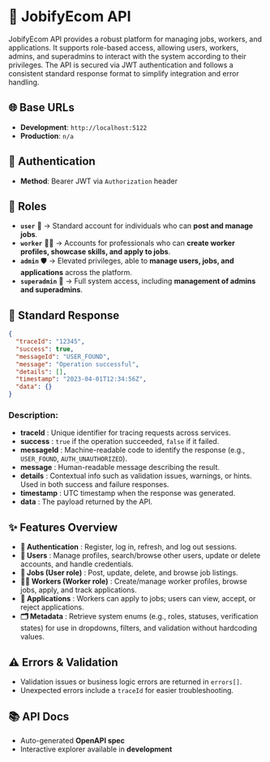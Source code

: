 # 🚀 JobifyEcom API

JobifyEcom API provides a robust platform for managing jobs, workers, and applications. It supports role-based access, allowing users, workers, admins, and superadmins to interact with the system according to their privileges. The API is secured via JWT authentication and follows a consistent standard response format to simplify integration and error handling.

## 🌐 Base URLs

* **Development**: `http://localhost:5122`
* **Production**: `n/a`

## 🔐 Authentication

* **Method**: Bearer JWT via `Authorization` header

## 👥 Roles

* **`user`** 👤 → Standard account for individuals who can **post and manage jobs**.
* **`worker`** 🧑‍🏭 → Accounts for professionals who can **create worker profiles, showcase skills, and apply to jobs**.
* **`admin`** 🛡️ → Elevated privileges, able to **manage users, jobs, and applications** across the platform.
* **`superadmin`** 👑 → Full system access, including **management of admins and superadmins**.

## 🧾 Standard Response

```json
{
  "traceId": "12345",
  "success": true,
  "messageId": "USER_FOUND",
  "message": "Operation successful",
  "details": [],
  "timestamp": "2023-04-01T12:34:56Z",
  "data": {}
}
```

### **Description:**

* **traceId** : Unique identifier for tracing requests across services.
* **success** : `true` if the operation succeeded, `false` if it failed.
* **messageId** : Machine-readable code to identify the response (e.g., `USER_FOUND`, `AUTH_UNAUTHORIZED`).
* **message** : Human-readable message describing the result.
* **details** : Contextual info such as validation issues, warnings, or hints. Used in both success and failure responses.
* **timestamp** : UTC timestamp when the response was generated.
* **data** : The payload returned by the API.

## ✨ Features Overview

* **🔑 Authentication** : Register, log in, refresh, and log out sessions.
* **👤 Users** : Manage profiles, search/browse other users, update or delete accounts, and handle credentials.
* **💼 Jobs (User role)** : Post, update, delete, and browse job listings.
* **🧑‍🏭 Workers (Worker role)** : Create/manage worker profiles, browse jobs, apply, and track applications.
* **📄 Applications** : Workers can apply to jobs; users can view, accept, or reject applications.
* **🗂️ Metadata** : Retrieve system enums (e.g., roles, statuses, verification states) for use in dropdowns, filters, and validation without hardcoding values.

## ⚠️ Errors & Validation

* Validation issues or business logic errors are returned in `errors[]`.
* Unexpected errors include a `traceId` for easier troubleshooting.

## 📚 API Docs

* Auto-generated **OpenAPI spec**
* Interactive explorer available in **development**
